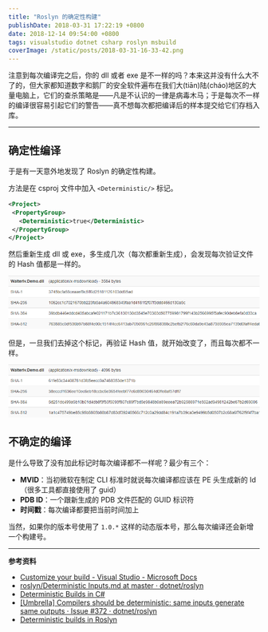 ```yaml
---
title: "Roslyn 的确定性构建"
publishDate: 2018-03-31 17:22:19 +0800
date: 2018-12-14 09:54:00 +0800
tags: visualstudio dotnet csharp roslyn msbuild
coverImage: /static/posts/2018-03-31-16-33-42.png
---
```


注意到每次编译完之后，你的 dll 或者 exe 是不一样的吗？本来这并没有什么大不了的，但大家都知道数字和鹅厂的安全软件遍布在我们大(tiān)陆(cháo)地区的大量电脑上，它们的查杀策略是——凡是不认识的一律是病毒木马；于是每次不一样的编译很容易引起它们的警告——真不想每次都把编译后的样本提交给它们存档入库。

---

<div id="toc"></div>

## 确定性编译

于是有一天意外地发现了 Roslyn 的确定性构建。

方法是在 csproj 文件中加入 `<Deterministic/>` 标记。

```xml
<Project>
 <PropertyGroup>
   <Deterministic>true</Deterministic>
 </PropertyGroup>
</Project>
```

然后重新生成 dll 或 exe，多生成几次（每次都重新生成），会发现每次验证文件的 Hash 值都是一样的。

![Deterministic Hash](/static/posts/2018-03-31-16-33-42.png)

但是，一旦我们去掉这个标记，再验证 Hash 值，就开始改变了，而且每次都不一样。

![Non-deterministic Hash](/static/posts/2018-03-31-16-35-34.png)

## 不确定的编译

是什么导致了没有加此标记时每次编译都不一样呢？最少有三个：

- **MVID**：当初微软在制定 CLI 标准时就说每次编译都应该在 PE 头生成新的 Id（很多工具都直接使用了 guid）
- **PDB ID**：一个跟新生成的 PDB 文件匹配的 GUID 标识符
- **时间戳**：每次编译都要把当前时间加上

当然，如果你的版本号使用了 `1.0.*` 这样的动态版本号，那么每次编译还会新增一个构建号。

---

**参考资料**

- [Customize your build - Visual Studio - Microsoft Docs](https://docs.microsoft.com/en-us/visualstudio/msbuild/customize-your-build?wt.mc_id=MVP)
- [roslyn/Deterministic Inputs.md at master · dotnet/roslyn](https://github.com/dotnet/roslyn/blob/master/docs/compilers/Deterministic%20Inputs.md)
- [Deterministic Builds in C#](https://gist.github.com/aelij/b20271f4bd0ab1298e49068b388b54ae)
- [[Umbrella] Compilers should be deterministic: same inputs generate same outputs · Issue #372 · dotnet/roslyn](https://github.com/dotnet/roslyn/issues/372)
- [Deterministic builds in Roslyn](http://blog.paranoidcoding.com/2016/04/05/deterministic-builds-in-roslyn.html)

